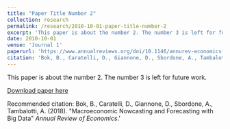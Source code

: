 ```yaml
---
title: "Paper Title Number 2"
collection: research
permalink: /research/2010-10-01-paper-title-number-2
excerpt: 'This paper is about the number 2. The number 3 is left for future work.'
date: 2010-10-01
venue: 'Journal 1'
paperurl: 'https://www.annualreviews.org/doi/10.1146/annurev-economics-080217-053214'
citation: 'Bok, B., Caratelli, D., Giannone, D., Sbordone, A., Tambalotti, A. (2018). "Macroeconomic Nowcasting and Forecasting with Big Data" <i>Annual Review of Economics</i>.'
---
```

This paper is about the number 2. The number 3 is left for future work.

[Download paper here](http://academicpages.github.io/files/paper2.pdf)

Recommended citation: Bok, B., Caratelli, D., Giannone, D., Sbordone, A., Tambalotti, A. (2018). "Macroeconomic Nowcasting and Forecasting with Big Data" <i>Annual Review of Economics</i>.'